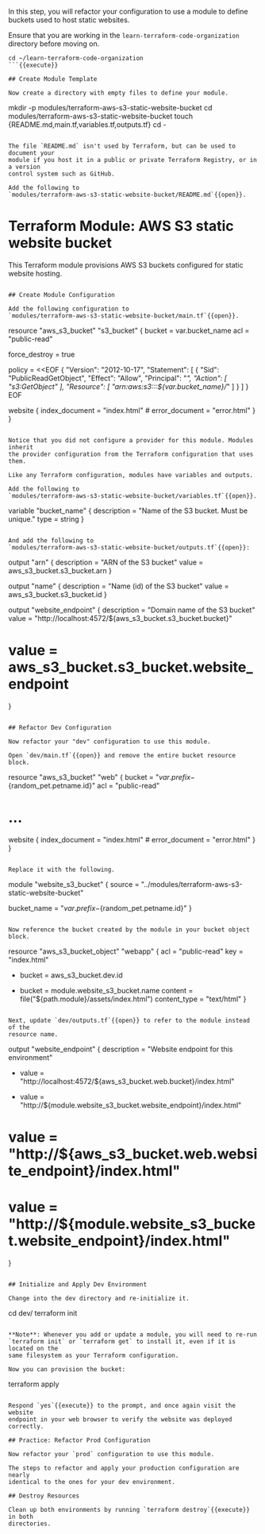 In this step, you will refactor your configuration to use a module to define
buckets used to host static websites.

Ensure that you are working in the `learn-terraform-code-organization` directory before moving on.

```
cd ~/learn-terraform-code-organization
```{{execute}}

## Create Module Template

Now create a directory with empty files to define your module.

```
mkdir -p modules/terraform-aws-s3-static-website-bucket
cd modules/terraform-aws-s3-static-website-bucket
touch {README.md,main.tf,variables.tf,outputs.tf}
cd -
```{{execute}}

The file `README.md` isn't used by Terraform, but can be used to document your
module if you host it in a public or private Terraform Registry, or in a version
control system such as GitHub.

Add the following to
`modules/terraform-aws-s3-static-website-bucket/README.md`{{open}}.

```
# Terraform Module: AWS S3 static website bucket

This Terraform module provisions AWS S3 buckets configured for static website hosting.
```{{copy}}

## Create Module Configuration

Add the following configuration to
`modules/terraform-aws-s3-static-website-bucket/main.tf`{{open}}.

```
resource "aws_s3_bucket" "s3_bucket" {
  bucket = var.bucket_name
  acl    = "public-read"

  force_destroy = true

  policy = <<EOF
{
    "Version": "2012-10-17",
    "Statement": [
        {
            "Sid": "PublicReadGetObject",
            "Effect": "Allow",
            "Principal": "*",
            "Action": [
                "s3:GetObject"
            ],
            "Resource": [
                "arn:aws:s3:::${var.bucket_name}/*"
            ]
        }
    ]
}
EOF

  website {
    index_document = "index.html"
    # error_document = "error.html"
  }
}
```{{copy}}

Notice that you did not configure a provider for this module. Modules inherit
the provider configuration from the Terraform configuration that uses them.

Like any Terraform configuration, modules have variables and outputs.

Add the following to
`modules/terraform-aws-s3-static-website-bucket/variables.tf`{{open}}.

```
variable "bucket_name" {
  description = "Name of the S3 bucket. Must be unique."
  type        = string
}
```{{copy}}

And add the following to
`modules/terraform-aws-s3-static-website-bucket/outputs.tf`{{open}}:

```
output "arn" {
  description = "ARN of the S3 bucket"
  value       = aws_s3_bucket.s3_bucket.arn
}

output "name" {
  description = "Name (id) of the S3 bucket"
  value       = aws_s3_bucket.s3_bucket.id
}

output "website_endpoint" {
  description = "Domain name of the S3 bucket"
  value       = "http://localhost:4572/${aws_s3_bucket.s3_bucket.bucket}"
  # value       = aws_s3_bucket.s3_bucket.website_endpoint
}
```{{copy}}

## Refactor Dev Configuration

Now refactor your "dev" configuration to use this module.

Open `dev/main.tf`{{open}} and remove the entire bucket resource block.

```
resource "aws_s3_bucket" "web" {
  bucket = "${var.prefix}-${random_pet.petname.id}"
  acl    = "public-read"

# ...

  website {
    index_document = "index.html"
    # error_document = "error.html"
  }
}
```

Replace it with the following.

```
module "website_s3_bucket" {
  source = "../modules/terraform-aws-s3-static-website-bucket"

  bucket_name = "${var.prefix}-${random_pet.petname.id}"
}
```{{copy}}

Now reference the bucket created by the module in your bucket object block.

```
resource "aws_s3_bucket_object" "webapp" {
  acl          = "public-read"
  key          = "index.html"
- bucket       = aws_s3_bucket.dev.id
+ bucket       = module.website_s3_bucket.name
  content      = file("${path.module}/assets/index.html")
  content_type = "text/html"
}
```

Next, update `dev/outputs.tf`{{open}} to refer to the module instead of the
resource name.

```
output "website_endpoint" {
  description = "Website endpoint for this environment"
- value       = "http://localhost:4572/${aws_s3_bucket.web.bucket}/index.html"
+ value       = "http://${module.website_s3_bucket.website_endpoint}/index.html"
# value       = "http://${aws_s3_bucket.web.website_endpoint}/index.html"
# value       = "http://${module.website_s3_bucket.website_endpoint}/index.html"
}
```

## Initialize and Apply Dev Environment

Change into the dev directory and re-initialize it.

```
cd dev/
terraform init
```{{execute}}

**Note**: Whenever you add or update a module, you will need to re-run
`terraform init` or `terraform get` to install it, even if it is located on the
same filesystem as your Terraform configuration.

Now you can provision the bucket:

```
terraform apply
```{{execute}}

Respond `yes`{{execute}} to the prompt, and once again visit the website
endpoint in your web browser to verify the website was deployed correctly.

## Practice: Refactor Prod Configuration

Now refactor your `prod` configuration to use this module.

The steps to refactor and apply your production configuration are nearly
identical to the ones for your dev environment.

## Destroy Resources

Clean up both environments by running `terraform destroy`{{execute}} in both
directories.
